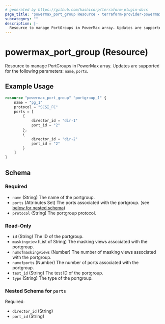 ```yaml
---
# generated by https://github.com/hashicorp/terraform-plugin-docs
page_title: "powermax_port_group Resource - terraform-provider-powermax"
subcategory: ""
description: |-
  Resource to manage PortGroups in PowerMax array. Updates are supported for the following parameters: name, ports.
---
```


# powermax_port_group (Resource)

Resource to manage PortGroups in PowerMax array. Updates are supported for the following parameters: `name`, `ports`.

## Example Usage

```terraform
resource "powermax_port_group" "portgroup_1" {
	name = "pg_1"
	protocol = "SCSI_FC"
	ports = [
		{
			director_id = "dir-1"
			port_id = "2"
		},
		{
			director_id = "dir-2"
			port_id = "2"
		}
	]
}
```

<!-- schema generated by tfplugindocs -->
## Schema

### Required

- `name` (String) The name of the portgroup.
- `ports` (Attributes Set) The ports associated with the portgroup. (see [below for nested schema](#nestedatt--ports))
- `protocol` (String) The portgroup protocol.

### Read-Only

- `id` (String) The ID of the portgroup.
- `maskingview` (List of String) The masking views associated with the portgroup.
- `numofmaskingviews` (Number) The number of masking views associated with the portgroup.
- `numofports` (Number) The number of ports associated with the portgroup.
- `test_id` (String) The test ID of the portgroup.
- `type` (String) The type of the portgroup.

<a id="nestedatt--ports"></a>
### Nested Schema for `ports`

Required:

- `director_id` (String)
- `port_id` (String)


